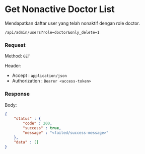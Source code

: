 # Get Nonactive Doctor List

Mendapatkan daftar user yang telah nonaktif dengan role doctor.

```
/api/admin/users?role=doctor&only_delete=1
```

### Request

Method: ``GET``

Header:
- Accept : ``application/json``
- Authorization : ``Bearer <access-token>``

### Response

Body: 
```json
{
	"status" : {
		"code" : 200,
		"success" : true,
		"message" : "<failed/success-message>"
	},
	"data" : []
}
```

